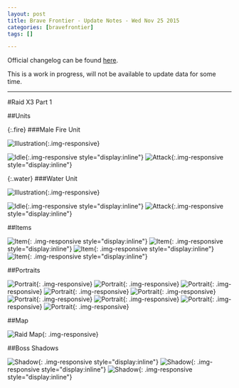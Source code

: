 ```yaml
---
layout: post
title: Brave Frontier - Update Notes - Wed Nov 25 2015
categories: [bravefrontier]
tags: []

---
```


Official changelog can be found [here](http://forums.gumi.sg/forum/news-boards/server-status/261229-server-maintenance-november-25-00-00-pst).

This is a work in progress, will not be available to update data for some time.

---

#Raid X3 Part 1

##Units

{:.fire}
###Male Fire Unit

![Illustration](/assets/bf251115/unit_ills_full_810317.png){:.img-responsive}

![Idle](/assets/bf251115/unit_810317_idle.gif){:.img-responsive style="display:inline"}
![Attack](/assets/bf251115/unit_810317_atk.gif){:.img-responsive style="display:inline"}


{:.water}
###Water Unit

![Illustration](/assets/bf251115/unit_ills_full_820317.png){:.img-responsive}

![Idle](/assets/bf251115/unit_820317_idle.gif){:.img-responsive style="display:inline"}
![Attack](/assets/bf251115/unit_820317_atk.gif){:.img-responsive style="display:inline"}

<!--more-->

##Items

![Item](/assets/bf251115/item_thum_880201.png){: .img-responsive style="display:inline"} 
![Item](/assets/bf251115/item_thum_880202.png){: .img-responsive style="display:inline"}
![Item](/assets/bf251115/item_thum_880211.png){: .img-responsive style="display:inline"}
![Item](/assets/bf251115/item_thum_880212.png){: .img-responsive style="display:inline"}

##Portraits

![Portrait](/assets/bf251115/navi_chara80036_1_merged.jpg){: .img-responsive}
![Portrait](/assets/bf251115/navi_chara80036_2_merged.jpg){: .img-responsive}
![Portrait](/assets/bf251115/navi_chara80036_3_merged.jpg){: .img-responsive}
![Portrait](/assets/bf251115/navi_chara80036_4_merged.jpg){: .img-responsive}
![Portrait](/assets/bf251115/navi_chara80037_1_merged.jpg){: .img-responsive}
![Portrait](/assets/bf251115/navi_chara80037_2_merged.jpg){: .img-responsive}
![Portrait](/assets/bf251115/navi_chara80037_3_merged.jpg){: .img-responsive}
![Portrait](/assets/bf251115/navi_chara80037_4_merged.jpg){: .img-responsive}
![Portrait](/assets/bf251115/navi_chara80037_5_merged.jpg){: .img-responsive}

##Map

![Raid Map](/assets/bf251115/raid_map804_merged.jpg){: .img-responsive}

##Boss Shadows

![Shadow](/assets/bf251115/raid_room_shadow_boss_806.png){: .img-responsive style="display:inline"}
![Shadow](/assets/bf251115/raid_room_shadow_boss_807.png){: .img-responsive style="display:inline"}
![Shadow](/assets/bf251115/raid_room_shadow_boss_808.png){: .img-responsive style="display:inline"}